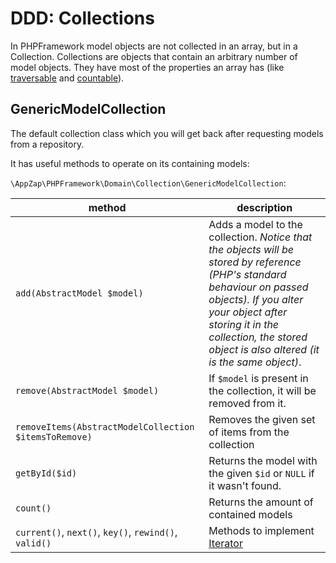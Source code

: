 # DDD: Collections

In PHPFramework model objects are not collected in an array, but in a Collection. Collections are objects that contain an arbitrary number of model objects. They have most of the properties an array has (like [traversable](http://php.net/manual/de/class.iterator.php) and [countable](http://php.net/manual/en/class.countable.php)).

## GenericModelCollection

The default collection class which you will get back after requesting models from a repository.

It has useful methods to operate on its containing models:

`\AppZap\PHPFramework\Domain\Collection\GenericModelCollection`:

| method | description |
| ------ | ----------- |
| `add(AbstractModel $model)` | Adds a model to the collection. *Notice that the objects will be stored by reference (PHP's standard behaviour on passed objects). If you alter your object after storing it in the collection, the stored object is also altered (it is the same object)*. |
| `remove(AbstractModel $model)` | If `$model` is present in the collection, it will be removed from it. |
| `removeItems(AbstractModelCollection $itemsToRemove)` | Removes the given set of items from the collection |
| `getById($id)` | Returns the model with the given `$id` or `NULL` if it wasn't found. |
| `count()` | Returns the amount of contained models |
| `current()`, `next()`, `key()`, `rewind()`, `valid()` | Methods to implement [Iterator](http://php.net/manual/en/class.iterator.php) |


